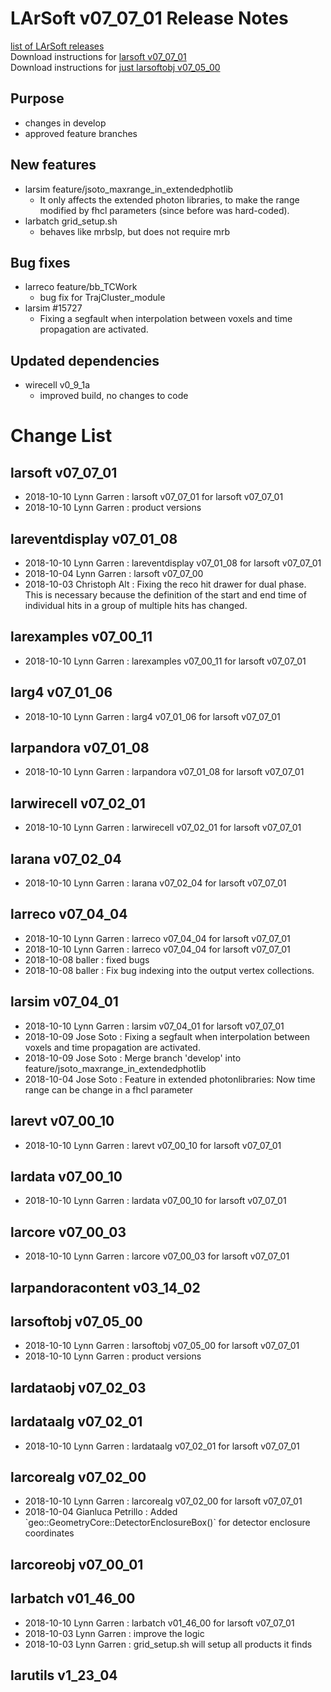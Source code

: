 # LArSoft v07_07_01 Release Notes



[list of LArSoft releases](LArSoft_release_list)  
Download instructions for [larsoft v07_07_01](https://scisoft.fnal.gov/scisoft/bundles/larsoft/v07_07_01/larsoft-v07_07_01.html)  
Download instructions for [just larsoftobj v07_05_00](https://scisoft.fnal.gov/scisoft/bundles/larsoftobj/v07_05_00/larsoftobj-v07_05_00.html)

## Purpose

-   changes in develop
-   approved feature branches

## New features

-   larsim feature/jsoto_maxrange_in_extendedphotlib
    -   It only affects the extended photon libraries, to make the range modified by fhcl parameters (since before was hard-coded).
-   larbatch grid_setup.sh
    -   behaves like mrbslp, but does not require mrb

## Bug fixes

-   larreco feature/bb_TCWork
    -   bug fix for TrajCluster_module
-   larsim \#15727
    -   Fixing a segfault when interpolation between voxels and time propagation are activated.

## Updated dependencies

-   wirecell v0_9_1a
    -   improved build, no changes to code

# Change List

## larsoft v07_07_01

-   2018-10-10 Lynn Garren : larsoft v07_07_01 for larsoft v07_07_01
-   2018-10-10 Lynn Garren : product versions

## lareventdisplay v07_01_08

-   2018-10-10 Lynn Garren : lareventdisplay v07_01_08 for larsoft v07_07_01
-   2018-10-04 Lynn Garren : larsoft v07_07_00
-   2018-10-03 Christoph Alt : Fixing the reco hit drawer for dual phase. This is necessary because the definition of the start and end time of individual hits in a group of multiple hits has changed.

## larexamples v07_00_11

-   2018-10-10 Lynn Garren : larexamples v07_00_11 for larsoft v07_07_01

## larg4 v07_01_06

-   2018-10-10 Lynn Garren : larg4 v07_01_06 for larsoft v07_07_01

## larpandora v07_01_08

-   2018-10-10 Lynn Garren : larpandora v07_01_08 for larsoft v07_07_01

## larwirecell v07_02_01

-   2018-10-10 Lynn Garren : larwirecell v07_02_01 for larsoft v07_07_01

## larana v07_02_04

-   2018-10-10 Lynn Garren : larana v07_02_04 for larsoft v07_07_01

## larreco v07_04_04

-   2018-10-10 Lynn Garren : larreco v07_04_04 for larsoft v07_07_01
-   2018-10-10 Lynn Garren : larreco v07_04_04 for larsoft v07_07_01
-   2018-10-08 baller : fixed bugs
-   2018-10-08 baller : Fix bug indexing into the output vertex collections.

## larsim v07_04_01

-   2018-10-10 Lynn Garren : larsim v07_04_01 for larsoft v07_07_01
-   2018-10-09 Jose Soto : Fixing a segfault when interpolation between voxels and time propagation are activated.
-   2018-10-09 Jose Soto : Merge branch 'develop' into feature/jsoto_maxrange_in_extendedphotlib
-   2018-10-04 Jose Soto : Feature in extended photonlibraries: Now time range can be change in a fhcl parameter

## larevt v07_00_10

-   2018-10-10 Lynn Garren : larevt v07_00_10 for larsoft v07_07_01

## lardata v07_00_10

-   2018-10-10 Lynn Garren : lardata v07_00_10 for larsoft v07_07_01

## larcore v07_00_03

-   2018-10-10 Lynn Garren : larcore v07_00_03 for larsoft v07_07_01

## larpandoracontent v03_14_02

## larsoftobj v07_05_00

-   2018-10-10 Lynn Garren : larsoftobj v07_05_00 for larsoft v07_07_01
-   2018-10-10 Lynn Garren : product versions

## lardataobj v07_02_03

## lardataalg v07_02_01

-   2018-10-10 Lynn Garren : lardataalg v07_02_01 for larsoft v07_07_01

## larcorealg v07_02_00

-   2018-10-10 Lynn Garren : larcorealg v07_02_00 for larsoft v07_07_01
-   2018-10-04 Gianluca Petrillo : Added \`geo::GeometryCore::DetectorEnclosureBox()\` for detector enclosure coordinates

## larcoreobj v07_00_01

## larbatch v01_46_00

-   2018-10-10 Lynn Garren : larbatch v01_46_00 for larsoft v07_07_01
-   2018-10-03 Lynn Garren : improve the logic
-   2018-10-03 Lynn Garren : grid_setup.sh will setup all products it finds

## larutils v1_23_04
